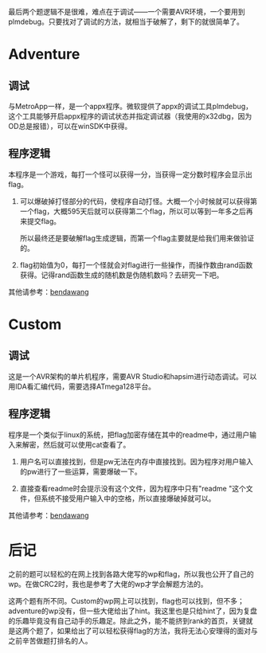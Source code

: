 最后两个题逻辑不是很难，难点在于调试——一个需要AVR环境，一个要用到plmdebug。只要找对了调试的方法，就相当于破解了，剩下的就很简单了。

# Adventure

## 调试

与MetroApp一样，是一个appx程序。微软提供了appx的调试工具plmdebug，这个工具能够开启appx程序的调试状态并指定调试器（我使用的x32dbg，因为OD总是报错），可以在winSDK中获得。

## 程序逻辑

本程序是一个游戏，每打一个怪可以获得一分，当获得一定分数时程序会显示出flag。

1. 可以爆破掉打怪部分的代码，使程序自动打怪。大概一个小时候就可以获得第一个flag，大概595天后就可以获得第二个flag，所以可以等到一年多之后再来提交flag。

   所以最终还是要破解flag生成逻辑，而第一个flag主要就是给我们用来做验证的。

2. flag初始值为0，每打一个怪就会对flag进行一些操作，而操作数由rand函数获得。记得rand函数生成的随机数是伪随机数吗？去研究一下吧。

其他请参考：[bendawang](http://www.bendawang.site/2019/06/23/reversing_kr%20writeup[26]/)

# Custom

## 调试

这是一个AVR架构的单片机程序，需要AVR Studio和hapsim进行动态调试。可以用IDA看汇编代码，需要选择ATmega128平台。

## 程序逻辑

程序是一个类似于linux的系统，把flag加密存储在其中的readme中，通过用户输入来解密，然后就可以使用cat查看了。

1. 用户名可以直接找到，但是pw无法在内存中直接找到。因为程序对用户输入的pw进行了一些运算，需要爆破一下。

2. 直接查看readme时会提示没有这个文件，因为程序中只有"readme "这个文件，但系统不接受用户输入中的空格，所以直接爆破掉就可以。

其他请参考：[bendawang](http://www.bendawang.site/2019/06/23/reversing_kr%20writeup[27]/)

# 后记

之前的题可以轻松的在网上找到各路大佬写的wp和flag，所以我也公开了自己的wp。在做CRC2时，我也是参考了大佬的wp才学会解题方法的。

这两个题有所不同。Custom的wp网上可以找到，flag也可以找到，但不多；adventure的wp没有，但一些大佬给出了hint。我这里也是只给hint了，因为复盘的乐趣毕竟没有自己动手的乐趣足。除此之外，能不能挤到rank的首页，关键就是这两个题了，如果给出了可以轻松获得flag的方法，我将无法心安理得的面对与之前辛苦做题打排名的人。